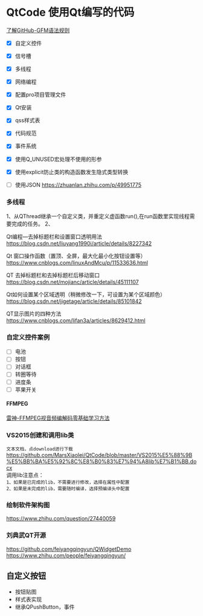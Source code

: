 # QtCode 使用Qt编写的代码<br>
[了解GitHub-GFM语法规则](https://github.com/guodongxiaren/README "了解GitHub-GFM语法规则")<br>

- [x] 自定义控件
- [x] 信号槽
- [x] 多线程
- [x] 网络编程
- [x] 配置pro项目管理文件
- [x] Qt安装
- [x] qss样式表
- [x] 代码规范
- [x] 事件系统
- [x] 使用Q_UNUSED宏处理不使用的形参
- [x] 使用explicit防止类的构造函数发生隐式类型转换
- [ ] 使用JSON https://zhuanlan.zhihu.com/p/49951775


### 多线程
1、从QThread继承一个自定义类，并重定义虚函数run(),在run函数里实现线程需要完成的任务。
2、

Qt编程—去掉标题栏和设置窗口透明用法
https://blog.csdn.net/liuyang1990i/article/details/8227342

Qt 窗口操作函数（置顶、全屏，最大化最小化按钮设置等）
https://www.cnblogs.com/linuxAndMcu/p/11533636.html

QT 去掉标题栏和去掉标题栏后移动窗口
https://blog.csdn.net/mojianc/article/details/45111107

Qt如何设置某个区域透明（稍微修改一下，可设置为某个区域颜色）
https://blog.csdn.net/jigetage/article/details/85101842

QT显示图片的四种方法
https://www.cnblogs.com/lifan3a/articles/8629412.html

### 自定义控件案例
- [ ] 电池
- [ ] 按钮
- [ ] 对话框
- [ ] 转圈等待
- [ ] 进度条
- [ ] 苹果开关
  
#### FFMPEG
[雷神-FFMPEG视音频编解码零基础学习方法](https://blog.csdn.net/leixiaohua1020/article/details/15811977)

### VS2015创建和调用lib类
`文本文档，点download进行下载`<br>
https://github.com/MarsXiaolei/QtCode/blob/master/VS2015%E5%88%9B%E5%BB%BA%E5%92%8C%E8%B0%83%E7%94%A8lib%E7%B1%BB.docx<br>
调用lib注意点：<br>
`1、如果是已完成的lib，不需要进行修改，选择在属性中配置`<br>
`2、如果是未完成的lib，需要随时编译，选择预编译头中配置`<br>

### 绘制软件架构图
https://www.zhihu.com/question/27440059<br>

### 刘典武QT开源
https://github.com/feiyangqingyun/QWidgetDemo
https://www.zhihu.com/people/feiyangqingyun/


## 自定义按钮
* 按钮贴图
* 样式表实现
* 继承QPushButton，事件
